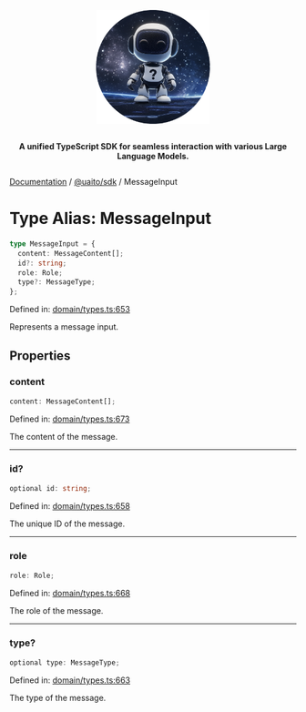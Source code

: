 <div style="display:flex; flex-direction:column; align-items:center;">
<p align="center">
  <img src="../UAITO.png" alt="UAITO Logo" width="200"/>
</p>

<p align="center">
  <strong>A unified TypeScript SDK for seamless interaction with various Large Language Models.</strong>
</p>
</div>

[Documentation](README.md) / [@uaito/sdk](@uaito.sdk.md) / MessageInput

# Type Alias: MessageInput

```ts
type MessageInput = {
  content: MessageContent[];
  id?: string;
  role: Role;
  type?: MessageType;
};
```

Defined in: [domain/types.ts:653](https://github.com/elribonazo/uaito/blob/7d193aae630d32597c1be974f6ce03fc7e0727a3/packages/sdk/src/domain/types.ts#L653)

Represents a message input.

## Properties

### content

```ts
content: MessageContent[];
```

Defined in: [domain/types.ts:673](https://github.com/elribonazo/uaito/blob/7d193aae630d32597c1be974f6ce03fc7e0727a3/packages/sdk/src/domain/types.ts#L673)

The content of the message.

***

### id?

```ts
optional id: string;
```

Defined in: [domain/types.ts:658](https://github.com/elribonazo/uaito/blob/7d193aae630d32597c1be974f6ce03fc7e0727a3/packages/sdk/src/domain/types.ts#L658)

The unique ID of the message.

***

### role

```ts
role: Role;
```

Defined in: [domain/types.ts:668](https://github.com/elribonazo/uaito/blob/7d193aae630d32597c1be974f6ce03fc7e0727a3/packages/sdk/src/domain/types.ts#L668)

The role of the message.

***

### type?

```ts
optional type: MessageType;
```

Defined in: [domain/types.ts:663](https://github.com/elribonazo/uaito/blob/7d193aae630d32597c1be974f6ce03fc7e0727a3/packages/sdk/src/domain/types.ts#L663)

The type of the message.
